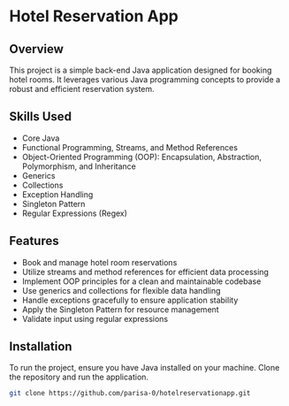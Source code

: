 # Hotel Reservation App

## Overview
This project is a simple back-end Java application designed for booking hotel rooms. It leverages various Java programming concepts to provide a robust and efficient reservation system.

## Skills Used
- Core Java
- Functional Programming, Streams, and Method References
- Object-Oriented Programming (OOP): Encapsulation, Abstraction, Polymorphism, and Inheritance
- Generics
- Collections
- Exception Handling
- Singleton Pattern
- Regular Expressions (Regex)

## Features
- Book and manage hotel room reservations
- Utilize streams and method references for efficient data processing
- Implement OOP principles for a clean and maintainable codebase
- Use generics and collections for flexible data handling
- Handle exceptions gracefully to ensure application stability
- Apply the Singleton Pattern for resource management
- Validate input using regular expressions

## Installation
To run the project, ensure you have Java installed on your machine. Clone the repository and run the application.

```bash
git clone https://github.com/parisa-0/hotelreservationapp.git
